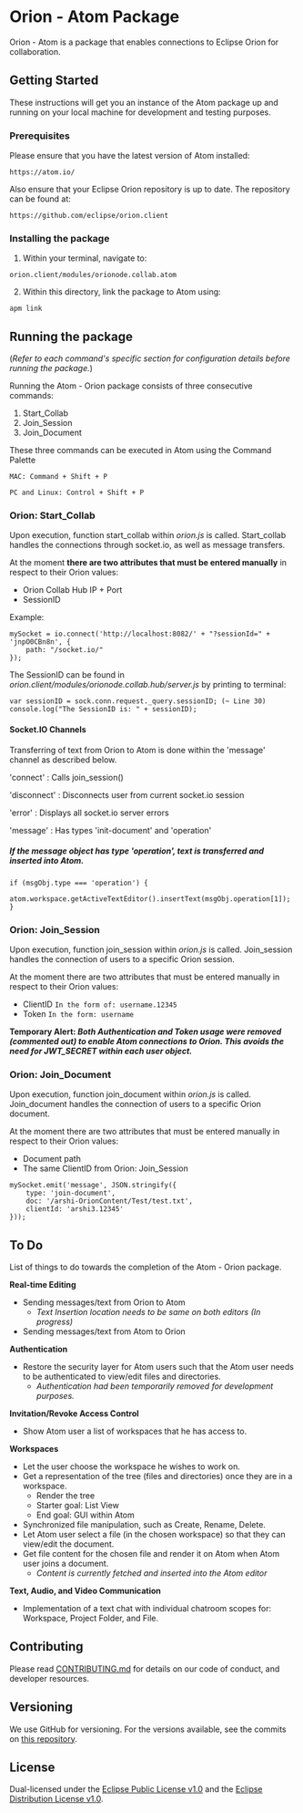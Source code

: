 # Orion - Atom Package

Orion - Atom is a package that enables connections to Eclipse Orion for collaboration. 

## Getting Started

These instructions will get you an instance of the Atom package up and running on your local machine for development and testing purposes.

### Prerequisites

Please ensure that you have the latest version of Atom installed:

```
https://atom.io/
```

Also ensure that your Eclipse Orion repository is up to date. The repository can be found at:

```
https://github.com/eclipse/orion.client
```

### Installing the package

1. Within your terminal, navigate to:
  ```
  orion.client/modules/orionode.collab.atom
  ```
2. Within this directory, link the package to Atom using:
  ```
  apm link
  ```

## Running the package

(*Refer to each command's specific section for configuration details before running the package.*)

Running the Atom - Orion package consists of three consecutive commands:

1. Start_Collab
2. Join_Session
3. Join_Document

These three commands can be executed in Atom using the Command Palette

`MAC: Command + Shift + P`

`PC and Linux: Control + Shift + P`

### Orion: Start_Collab

Upon execution, function start_collab within *orion.js* is called. Start_collab handles the connections through socket.io, as well as message transfers. 

At the moment **there are two attributes that must be entered manually** in respect to their Orion values:

- Orion Collab Hub IP + Port
- SessionID

Example: 

```
mySocket = io.connect('http://localhost:8082/' + "?sessionId=" + 'jnpO0CBn8n', {
	path: "/socket.io/"
});
```
The SessionID can be found in *orion.client/modules/orionode.collab.hub/server.js* by printing to terminal:

```
var sessionID = sock.conn.request._query.sessionID; (~ Line 30)
console.log("The SessionID is: " + sessionID);
```

#### Socket.IO Channels

Transferring of text from Orion to Atom is done within the 'message' channel as described below.

'connect' : Calls join_session()

'disconnect' : Disconnects user from current socket.io session

'error' : Displays all socket.io server errors

'message' : Has types 'init-document' and 'operation'

##### ***If the message object has type 'operation', text is transferred and inserted into Atom.***

```
if (msgObj.type === 'operation') {
	atom.workspace.getActiveTextEditor().insertText(msgObj.operation[1]);
}
```

### Orion: Join_Session

Upon execution, function join_session within *orion.js* is called. Join_session handles the connection of users to a specific Orion session.

At the moment there are two attributes that must be entered manually in respect to their Orion values:
- ClientID `In the form of: username.12345`
- Token `In the form: username`


**Temporary Alert: *Both Authentication and Token usage were removed (commented out) to enable Atom connections to Orion. This avoids the need for JWT_SECRET within each user object.***

### Orion: Join_Document

Upon execution, function join_document within *orion.js* is called. Join_document handles the connection of users to a specific Orion document.

At the moment there are two attributes that must be entered manually in respect to their Orion values:
- Document path
- The same ClientID from Orion: Join_Session

```
mySocket.emit('message', JSON.stringify({
	type: 'join-document',
	doc: '/arshi-OrionContent/Test/test.txt',
	clientId: 'arshi3.12345'
}));
```

## To Do

List of things to do towards the completion of the Atom - Orion package.

**Real-time Editing**

- Sending messages/text from Orion to Atom
  - *Text Insertion location needs to be same on both editors (In progress)*
- Sending messages/text from Atom to Orion

**Authentication**

- Restore the security layer for Atom users such that the Atom user needs to be authenticated to view/edit files and directories.
  - *Authentication had been temporarily removed for development purposes.*

**Invitation/Revoke Access Control**

- Show Atom user a list of workspaces that he has access to.

**Workspaces**

- Let the user choose the workspace he wishes to work on.
- Get a representation of the tree (files and directories) once they are in a workspace.
  - Render the tree
  - Starter goal: List View
  - End goal: GUI within Atom
- Synchronized file manipulation, such as Create, Rename, Delete.
- Let Atom user select a file (in the chosen workspace) so that they can view/edit the document.
- Get file content for the chosen file and render it on Atom when Atom user joins a document.
  - *Content is currently fetched and inserted into the Atom editor*

**Text, Audio, and Video Communication**

- Implementation of a text chat with individual chatroom scopes for: Workspace, Project Folder, and File.

## Contributing

Please read [CONTRIBUTING.md](https://github.com/eclipse/orion.client/blob/master/CONTRIBUTING.md) for details on our code of conduct, and developer resources.

## Versioning

We use GitHub for versioning. For the versions available, see the commits on [this repository](https://github.com/eclipse/orion.client).

## License

Dual-licensed under the [Eclipse Public License v1.0](http://www.eclipse.org/legal/epl-v10.html) and the [Eclipse Distribution License v1.0](http://www.eclipse.org/org/documents/edl-v10.html).
